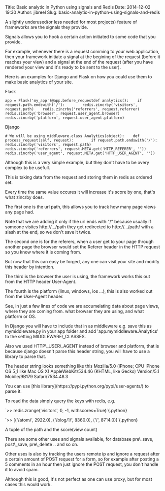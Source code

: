 Title: Basic analytic in Python using signals and Redis
Date: 2014-12-02 19:30
Author: jibreel
Slug: basic-analytic-in-python-using-signals-and-redis

A slightly underused(or less needed for most projects) feature of
frameworks are the signals they provide.

</p>
Signals allows you to hook a certain action initiated to some code that
you provide.

</p>
For example, whenever there is a request comming to your web
application, then your framework initiate a signal at the begining of
the request (before it reaches your view) and a signal at the end of the
request (after you have rendered your view and it's ready to be sent to
the user).

</p>
Here is an examples for Django and Flask on how you could use them to
make basic analytics of your site.

</p>
<span class="highlight-blue">Flask</span>

</p>
<div class="code">

    app = Flask('my_app')@app.before_requestdef analytics():    if request.path.endswith('/'):        redis.zincrby('visitors', request.path)    redis.zincrby('referrers', request.referrer)    redis.zincrby('browser', request.user_agent.browser)    redis.zincrby('platform', request.user_agent.platform)

</div>

</p>
<span class="highlight-blue">Django</span>

</p>
<div class="code">

    # We will be using middleware.class Analytics(object):    def process_request(self, request):        if request.path.endswith('/'):            redis.zincrby('visitors', request.path)        redis.zincrby('referrers', request.META.get('HTTP_REFERER', ''))        redis.zincrby('user_agent', request.META.get('HTTP_USER_AGENT', ''))

</div>

</p>
Although this is a very simple example, but they don't have to be overy
complex to be usefull.

</p>
This is taking data from the request and storing them in redis as
ordered set.

Every time the same value occures it will increase it's score by one,
that's what <span class="highlight">zincrby</span> does.

</p>
The first one is the url path, this allows you to track how many page
views any page had.

Note that we are adding it only if the url ends with "/" because usually
if someone visites <span class="highlight">http://.../path</span> they
get redirected to <span class="highlight">http://.../path/</span> with a
slash at the end, so we don't save it twice.

</p>
The second one is for the referers, when a user get to your page through
another page the browser would set the Referer header in the HTTP
request so you know where it is coming from.

But now that this can easy be forged, any one can visit your site and
modify this header by intention.

</p>
The third is the browser the user is using, the framework works this out
from the HTTP header <span class="highlight">User-Agent</span>.

</p>
The fourth is the platform (linux, windows, ios ...), this is also
worked out from the <span class="highlight">User-Agent</span> header.

</p>
See, in just a few lines of code we are accumelating data about page
views, where they are coming from. what browser they are using, and what
platform or OS.

</p>
In Django you will have to include that in as middleware e.g. save this
as mymiddleware.py in your app folder and add
'app.mymiddleware.Analytics' to the setting MIDDLEWARE\_CLASSES.

</p>
Also we used <span class="highlight">HTTP\_USER\_AGENT</span> instead of
browser and platform, that is because django doesn't parse this header
string, you will have to use a library to parse that.

The header string looks something like this <span
class="highlight">Mozilla/5.0 (iPhone; CPU iPhone OS 5\_1 like Mac OS X)
AppleWebKit/534.46 (KHTML, like Gecko) Version/5.1 Mobile/9B179
Safari/7534.48.3</span>

</p>
You can use [this library](https://pypi.python.org/pypi/user-agents/) to
parse it.

</p>
To read the data simply query the keys with redis, e.g.

</p>
`>> redis.zrange('visitors', 0, -1, withscores=True)`{.python}

</code>

</p>
`>> [('/atom/', 2922.0), ('/blog/1/', 8360.0), ('/', 8714.0)]`{.python}

</code>

</p>
A tuple of the path and the score(view count)

</p>
There are some other uses and signals available, for database pre\_save,
post\_save, pre\_delete .. and so on.

</p>
Other uses is also by tracking the users remote ip and ignore a request
after a certain amount of POST request for a form, so for example after
posting a 5 comments in an hour then just ignore the POST request, you
don't handle it to avoid spam.

Although this is good, it's not perfect as one can use proxy, but for
most cases this would work.

</p>

